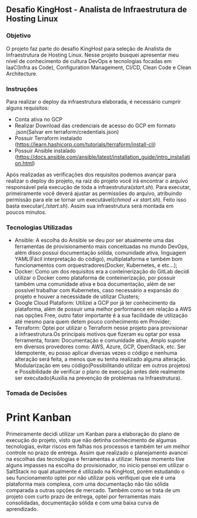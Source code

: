 ##			Desafio KingHost - Analista de Infraestrutura de Hosting Linux

### Objetivo

O projeto  faz parte do desafio KingHost para seleção de Analista de Infraestrutura de Hosting Linux.
Nesse projeto busquei apresentar meu nível de conhecimento de cultura DevOps e tecnologias focadas em IaaC(Infra as Code),
Configuration Management, CI/CD, Clean Code e Clean Architecture.

### Instruções

Para realizar o deploy da infraestrutura elaborada, é necessário cumprir alguns requisitos:

- Conta  ativa no GCP
- Realizar Download das credenciais de acesso do GCP em formato .json(Salvar em terraform/credentials.json)
- Possuir Terraform instalado (https://learn.hashicorp.com/tutorials/terraform/install-cli)
- Possuir Ansible instalado (https://docs.ansible.com/ansible/latest/installation_guide/intro_installation.html)

Após realizadas as verificações dos requisitos podemos avançar para realizar o deploy do projeto, na raiz do projeto 
você irá encontrar o arquivo responsável pela execução de toda a infraestrutura(*start.sh*). Para executar, primeiramente você deverá ajustar as permissões do arquivo, atribuindo permissão  para ele se tornar um executável(*chmod +x start.sh*). Feito isso basta executar(*./start.sh*). Assim sua infraestrutura será montada em poucos minutos.

### Tecnologias Utilizadas

- Ansible: A escolha do Ansible se deu por ser atualmente uma das ferramentas de provisionamento mais conceituadas no mundo DevOps, além disso possui documentação sólida, comunidade ativa, linguagem YAML(Fácil interpretação do código), multiplataforma e também bom funcionamentos com orquestradores(Docker, Kubernetes, e etc...);
- Docker: Como um dos requisitos era a conteinerização do GitLab decidi utilizar o Docker como plataforma de conteinerização, por possuir também uma comunidade ativa e boa documentação, além de ser possível trabalhar com Kubernetes, caso necessário a expansão do projeto e houver a necessidade de utilizar Clusters;
- Google Cloud Plataform: Utilizei a GCP por já ter conhecimento da plataforma, além de possuir uma melhor performance em relação a AWS nas opções Free, outro fator importante é a sua facilidade de utilização até mesmo para quem detem pouco conhecimento em Provider;
- Terraform: Optei por utilizar o Terraform nesse projeto para provisionar a infraestrutura.Os principais motivos que fizeram eu optar por essa ferramenta, foram: Documentação e comunidade ativa, Amplo suporte em diversos provedores como: AWS, Azure, GCP, OpenStack, etc. Ser Idempotente, eu posso aplicar diversas vezes o código e nenhuma alteração será feita, a menos que eu tenha realizado alguma alteração. Modularização em seu código(Possibilitando utilizar em outros projetos) e Possibilidade de verificar o plano de execução antes dele realmente ser executado(Auxilia na prevenção de problemas na Infraestrutura).

### Tomada de Decisões

# Print Kanban #

Primeiramente decidi utilizar um Kanban para a elaboração do plano de execução do projeto, visto que não detinha conhecimento de algumas tecnologias, evitar riscos em falhas nos processos e também ter um melhor controle no prazo de entrega. Assim que realizado o planejamento avancei na escolhas das tecnologias e ferramentas a utilizar. Nesse momento tive alguns impasses na escolha do provisionador, no inicio pensei em utilizar o SaltStack no qual atualmente é utilizado na KingHost, porém estudando o seu funcionamento optei por não utilizar pois verifiquei que ele é uma plataforma mais complexa, com uma documentação não tão sólida comparada a outras opções de mercado. Também como se trata de um projeto com curto prazo de entrega, optei por ferramentas mais consolidadas, documentação sólida e com uma baixa curva de aprendizado.













